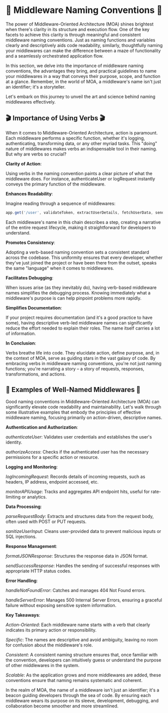 # 📝 Middleware Naming Conventions 📝
The power of Middleware-Oriented Architecture (MOA) shines brightest when there's clarity in its structure and execution flow. One of the key facets to achieve this clarity is through meaningful and consistent middleware naming conventions. Just as naming functions and variables clearly and descriptively aids code readability, similarly, thoughtfully naming your middlewares can make the difference between a maze of functionality and a seamlessly orchestrated application flow.

In this section, we delve into the importance of middleware naming conventions, the advantages they bring, and practical guidelines to name your middlewares in a way that conveys their purpose, scope, and function at a glance. Remember, in the world of MOA, a middleware's name isn't just an identifier; it's a storyteller.

Let's embark on this journey to unveil the art and science behind naming middlewares effectively.

## 🎬 Importance of Using Verbs 🎬

When it comes to Middleware-Oriented Architecture, action is paramount. Each middleware performs a specific function, whether it's logging, authenticating, transforming data, or any other myriad tasks. This "doing" nature of middlewares makes verbs an indispensable tool in their naming. But why are verbs so crucial?

**Clarity of Action**:

Using verbs in the naming convention paints a clear picture of what the middleware does. For instance, authenticateUser or logRequest instantly conveys the primary function of the middleware.

**Enhances Readability**:

Imagine reading through a sequence of middlewares:

```javascript
app.get('/user', validateToken, extractUserDetails, fetchUserData, sendResponse);
```

Each middleware's name in this chain describes a step, creating a narrative of the entire request lifecycle, making it straightforward for developers to understand.

**Promotes Consistency**:

Adopting a verb-based naming convention sets a consistent standard across the codebase. This uniformity ensures that every developer, whether they've just joined the project or have been there from the outset, speaks the same "language" when it comes to middlewares.

**Facilitates Debugging**:

When issues arise (as they inevitably do), having verb-based middleware names simplifies the debugging process. Knowing immediately what a middleware's purpose is can help pinpoint problems more rapidly.

**Simplifies Documentation**:

If your project requires documentation (and it's a good practice to have some), having descriptive verb-led middleware names can significantly reduce the effort needed to explain their roles. The name itself carries a lot of information.

**In Conclusion**:

Verbs breathe life into code. They elucidate action, define purpose, and, in the context of MOA, serve as guiding stars in the vast galaxy of code. By embracing verbs in middleware naming conventions, you're not just naming functions; you're narrating a story – a story of requests, responses, transformations, and actions.

## 🌟 Examples of Well-Named Middlewares 🌟

Good naming conventions in Middleware-Oriented Architecture (MOA) can significantly elevate code readability and maintainability. Let's walk through some illustrative examples that embody the principles of effective middleware naming, focusing primarily on action-driven, descriptive names.

**Authentication and Authorization**:

*authenticateUser*: Validates user credentials and establishes the user's identity.

*authorizeAccess*: Checks if the authenticated user has the necessary permissions for a specific action or resource.

**Logging and Monitoring**:

*logIncomingRequest*: Records details of incoming requests, such as headers, IP address, endpoint accessed, etc.

*monitorAPIUsage*: Tracks and aggregates API endpoint hits, useful for rate-limiting or analytics.

**Data Processing**:

*parseRequestBody*: Extracts and structures data from the request body, often used with POST or PUT requests.

*sanitizeUserInput*: Cleans user-provided data to prevent malicious inputs or SQL injections.

**Response Management**:

*formatJSONResponse*: Structures the response data in JSON format.

*sendSuccessResponse*: Handles the sending of successful responses with appropriate HTTP status codes.

**Error Handling**:

*handleNotFoundError*: Catches and manages 404 Not Found errors.

*handleServerError*: Manages 500 Internal Server Errors, ensuring a graceful failure without exposing sensitive system information.

**Key Takeaways**:

*Action-Oriented*: Each middleware name starts with a verb that clearly indicates its primary action or responsibility.

*Specific*: The names are descriptive and avoid ambiguity, leaving no room for confusion about the middleware's role.

*Consistent*: A consistent naming structure ensures that, once familiar with the convention, developers can intuitively guess or understand the purpose of other middlewares in the system.

*Scalable*: As the application grows and more middlewares are added, these conventions ensure that naming remains systematic and coherent.

In the realm of MOA, the name of a middleware isn't just an identifier; it's a beacon guiding developers through the sea of code. By ensuring each middleware wears its purpose on its sleeve, development, debugging, and collaboration become smoother and more streamlined.
